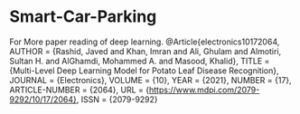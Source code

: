# Smart-Car-Parking


For More paper reading of deep learning. 
@Article{electronics10172064,
AUTHOR = {Rashid, Javed and Khan, Imran and Ali, Ghulam and Almotiri, Sultan H. and AlGhamdi, Mohammed A. and Masood, Khalid},
TITLE = {Multi-Level Deep Learning Model for Potato Leaf Disease Recognition},
JOURNAL = {Electronics},
VOLUME = {10},
YEAR = {2021},
NUMBER = {17},
ARTICLE-NUMBER = {2064},
URL = {https://www.mdpi.com/2079-9292/10/17/2064},
ISSN = {2079-9292}
